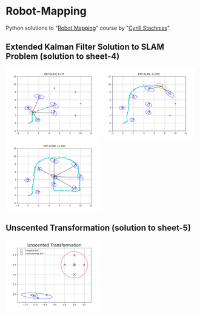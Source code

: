 # Robot-Mapping
Python solutions to "[Robot Mapping](http://ais.informatik.uni-freiburg.de/teaching/ws13/mapping/)" course by "[Cyrill Stachniss](https://www.ipb.uni-bonn.de/)".

## Extended Kalman Filter Solution to SLAM Problem (solution to sheet-4)

<img src="EKF_slam/plots/33.png" width=250><img src="EKF_slam/plots/150.png" width=250><img src="EKF_slam/plots/330.png" width=250>

## Unscented Transformation (solution to sheet-5)
<img src="UT/UT.png" width=250> 
